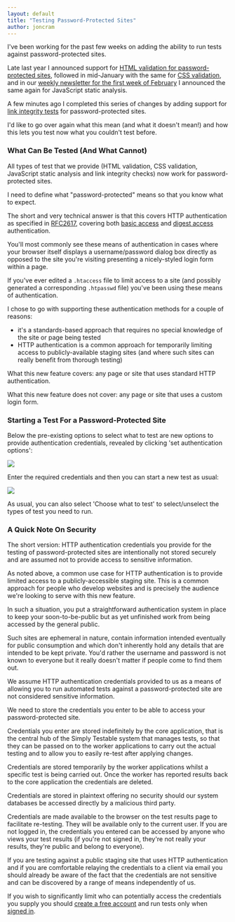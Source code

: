 ```yaml
---
layout: default
title: "Testing Password-Protected Sites"
author: joncram
---
```

    
I've been working for the past few weeks on adding the ability to
run tests against password-protected sites.

Late last year I announced support for [HTML validation for password-protected sites](/html-validation-for-password-protected-sites), followed in mid-January with the same for <a href="/css-validation-for-password-protected-sites">CSS validation</a>,
and in our [weekly newsletter for the first week of February](https://us5.campaign-archive2.com/?u=ac75e33d993d2b502e333ddd0&id=716e7fee24)
I announced the same again for JavaScript static analysis.

A few minutes ago I completed this series of changes by adding support for [link integrity tests](/awesome-link-integrity-testing-now-available/)
for password-protected sites.

I'd like to go over again what this mean (and what it doesn't mean!) and how this lets
you test now what you couldn't test before.

### What Can Be Tested (And What Cannot)

All types of test that we provide (HTML validation, CSS validation,
JavaScript static analysis and link integrity checks) now work for
password-protected sites.

I need to define what "password-protected" means so that you know what
to expect.

The short and very technical answer is that this covers HTTP authentication
as specified in [RFC2617](https://tools.ietf.org/html/rfc2617),
covering both [basic access](https://en.wikipedia.org/wiki/Basic_access_authentication) 
and [digest access](https://en.wikipedia.org/wiki/Digest_access_authentication) authentication.

You'll most commonly see these means of authentication in cases
where your browser itself displays a username/password dialog box directly
as opposed to the site you're visiting presenting a nicely-styled
login form within a page.

If you've ever edited a `.htaccess` file to limit access to a site (and possibly generated a corresponding
`.htpasswd` file) you've been using these means of authentication.

I chose to go with supporting these authentication methods for a couple
of reasons:

- it's a standards-based approach that requires no special knowledge
  of the site or page being tested
- HTTP authentication is a common approach for temporarily limiting
  access to publicly-available staging sites (and where such sites
  can really benefit from thorough testing)

What this new feature covers: any page or site that uses standard HTTP
authentication.

What this new feature does not cover: any page or site that uses a
custom login form.

### Starting a Test For a Password-Protected Site

Below the pre-existing options to select what to test are new options
to provide authentication credentials, revealed by clicking 'set
authentication options':

<img class="img-fluid" src="https://i.imgur.com/p62Ex9p.png">

Enter the required credentials and then you can start a new test as usual:

<img class="img-fluid" src="https://i.imgur.com/KlsM1va.png">

As usual, you can also select 'Choose what to test' to select/unselect
the types of test you need to run.

### A Quick Note On Security

The short version: HTTP authentication credentials you provide
for the testing of password-protected sites are intentionally not
stored securely and are assumed not to provide access to sensitive
information.

As noted above, a common use case for HTTP authentication is to provide
limited access to a publicly-accessible staging site. This is a common
approach for people who develop websites and is precisely the audience
we're looking to serve with this new feature.

In such a situation, you put a straightforward authentication system
in place to keep your soon-to-be-public but as yet unfinished work
from being accessed by the general public.

Such sites are  ephemeral in nature, contain information intended eventually for
public consumption and which don't inherently hold any details
that are intended to be kept private. You'd rather the username and password is not known to everyone but it
really doesn't matter if people come to find them out.

We assume HTTP authentication credentials provided to us as a means
of allowing you to run automated tests against a password-protected site
are not considered sensitive information.

We need to store the credentials you enter to be able to
access your password-protected site.

Credentials you enter are stored indefinitely by the core application,
that is the central hub of the Simply Testable system that manages
tests, so that they can be passed on to the worker applications
to carry out the actual testing and to allow you to easily re-test
after applying changes.

Credentials are stored temporarily by the worker applications whilst
a specific test is being carried out. Once the worker has reported
results back to the core application the credentials are deleted.

Credentials are stored in plaintext offering no security should our
system databases be accessed directly by a malicious third party.

Credentials are made available to the browser on the test results
page to facilitate re-testing. They will be available only to the
current user. If you are not logged in, the credentials you entered
can be accessed by anyone who views your test results (if you're not
signed in, they're not really your results, they're public and belong
to everyone).

If you are testing against a public staging site that uses HTTP authentication
and if you are comfortable relaying the credentials to a client via email you should
already be aware of the fact that the credentials are not sensitive
and can be discovered by a range of means independently of us.

If you wish to significantly limit who can potentially access the
credentials you supply you should [create a free account](https://gears.simplytestable.com/signup/) and run tests
only when [signed in](https://gears.simplytestable.com/signin/).
